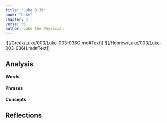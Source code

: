```yaml
---
title: "Luke 3:36"
book: "Luke"
chapter: 3
verse: 36
author: Luke the Physician
---
```

![[/Greek/Luke/003/Luke-003-036G.md#Text]]
![[/Hebrew/Luke/003/Luke-003-036H.md#Text]]

## Analysis

#### Words

#### Phrases

#### Concepts

## Reflections
